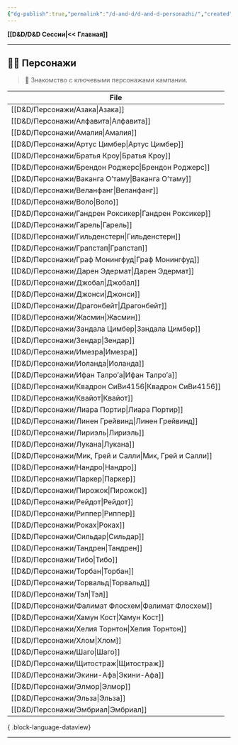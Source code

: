 ```yaml
---
{"dg-publish":true,"permalink":"/d-and-d/d-and-d-personazhi/","created":"2023-12-27T14:23:46.917+04:00","updated":"2023-12-27T14:39:50.216+04:00"}
---
```


**[[D&D/D&D Сессии\|<< Главная]]** 

---
## 🧙‍♂️ Персонажи
> 👤 Знакомство с ключевыми персонажами кампании.

| File                                                      |
| --------------------------------------------------------- |
| [[D&D/Персонажи/Азака\|Азака]]                         |
| [[D&D/Персонажи/Алфавита\|Алфавита]]                   |
| [[D&D/Персонажи/Амалия\|Амалия]]                       |
| [[D&D/Персонажи/Артус Цимбер\|Артус Цимбер]]           |
| [[D&D/Персонажи/Братья Кроу\|Братья Кроу]]             |
| [[D&D/Персонажи/Брендон Роджерс\|Брендон Роджерс]]     |
| [[D&D/Персонажи/Ваканга О’таму\|Ваканга О’таму]]       |
| [[D&D/Персонажи/Веланфанг\|Веланфанг]]                 |
| [[D&D/Персонажи/Воло\|Воло]]                           |
| [[D&D/Персонажи/Гандрен Роксикер\|Гандрен Роксикер]]   |
| [[D&D/Персонажи/Гарель\|Гарель]]                       |
| [[D&D/Персонажи/Гильденстерн\|Гильденстерн]]           |
| [[D&D/Персонажи/Грапстап\|Грапстап]]                   |
| [[D&D/Персонажи/Граф Монингфуд\|Граф Монингфуд]]       |
| [[D&D/Персонажи/Дарен Эдермат\|Дарен Эдермат]]         |
| [[D&D/Персонажи/Джобал\|Джобал]]                       |
| [[D&D/Персонажи/Джонси\|Джонси]]                       |
| [[D&D/Персонажи/Драгонбейт\|Драгонбейт]]               |
| [[D&D/Персонажи/Жасмин\|Жасмин]]                       |
| [[D&D/Персонажи/Зандала Цимбер\|Зандала Цимбер]]       |
| [[D&D/Персонажи/Зендар\|Зендар]]                       |
| [[D&D/Персонажи/Имезра\|Имезра]]                       |
| [[D&D/Персонажи/Иоланда\|Иоланда]]                     |
| [[D&D/Персонажи/Ифан Талро’a\|Ифан Талро’a]]           |
| [[D&D/Персонажи/Квадрон СиВи4156\|Квадрон СиВи4156]]   |
| [[D&D/Персонажи/Квайот\|Квайот]]                       |
| [[D&D/Персонажи/Лиара Портир\|Лиара Портир]]           |
| [[D&D/Персонажи/Линен Грейвинд\|Линен Грейвинд]]       |
| [[D&D/Персонажи/Лириэль\|Лириэль]]                     |
| [[D&D/Персонажи/Лукана\|Лукана]]                       |
| [[D&D/Персонажи/Мик, Грей и Салли\|Мик, Грей и Салли]] |
| [[D&D/Персонажи/Нандро\|Нандро]]                       |
| [[D&D/Персонажи/Паркер\|Паркер]]                       |
| [[D&D/Персонажи/Пирожок\|Пирожок]]                     |
| [[D&D/Персонажи/Рейдот\|Рейдот]]                       |
| [[D&D/Персонажи/Риппер\|Риппер]]                       |
| [[D&D/Персонажи/Роках\|Роках]]                         |
| [[D&D/Персонажи/Сильдар\|Сильдар]]                     |
| [[D&D/Персонажи/Тандрен\|Тандрен]]                     |
| [[D&D/Персонажи/Тибо\|Тибо]]                           |
| [[D&D/Персонажи/Торбан\|Торбан]]                       |
| [[D&D/Персонажи/Торвальд\|Торвальд]]                   |
| [[D&D/Персонажи/Тэл\|Тэл]]                             |
| [[D&D/Персонажи/Фалимат Флосхем\|Фалимат Флосхем]]     |
| [[D&D/Персонажи/Хамун Кост\|Хамун Кост]]               |
| [[D&D/Персонажи/Хелия Торнтон\|Хелия Торнтон]]         |
| [[D&D/Персонажи/Хлом\|Хлом]]                           |
| [[D&D/Персонажи/Шаго\|Шаго]]                           |
| [[D&D/Персонажи/Щитостраж\|Щитостраж]]                 |
| [[D&D/Персонажи/Экини-Афа\|Экини-Афа]]                 |
| [[D&D/Персонажи/Элмор\|Элмор]]                         |
| [[D&D/Персонажи/Эльза\|Эльза]]                         |
| [[D&D/Персонажи/Эмбриал\|Эмбриал]]                     |

{ .block-language-dataview}

---